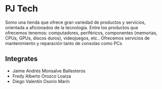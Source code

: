 # PJ Tech 
Somo una tienda que ofrece gran variedad de productos y servicios, orientada a aficionados de la tecnología. Entre los productos que ofrecemos tenemos: computadores, periféricos, componentes (memorias, CPUs, GPUs, discos duros), videojuegos, etc..
Ofrecemos servicios de mantenimiento y reparación tanto de consolas como PCs
## Integrates
- Jaime Andrés Monsalve Ballesteros
- Fredy Alberto Orozco Loaiza
- Diego Valentín Osorio Marín
